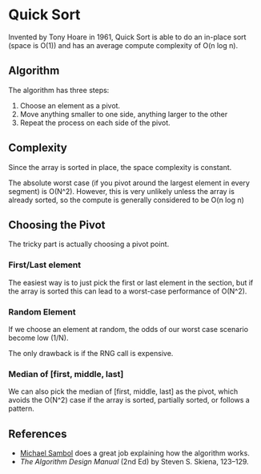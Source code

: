 # Quick Sort

Invented by Tony Hoare in 1961, Quick Sort is able to do an in-place sort (space is O(1)) and has an average compute complexity of O(n log n).

## Algorithm

The algorithm has three steps:

1. Choose an element as a pivot.
2. Move anything smaller to one side, anything larger to the other
3. Repeat the process on each side of the pivot.

## Complexity

Since the array is sorted in place, the space complexity is constant.

The absolute worst case (if you pivot around the largest element in every segment) is O(N^2). However, this is very unlikely unless the array is already sorted, so the compute is generally considered to be O(n log n)

## Choosing the Pivot

The tricky part is actually choosing a pivot point.

### First/Last element

The easiest way is to just pick the first or last element in the section, but if the array is sorted this can lead to a worst-case performance of O(N^2).

### Random Element

If we choose an element at random, the odds of our worst case scenario become low (1/N).

The only drawback is if the RNG call is expensive.

### Median of [first, middle, last]

We can also pick the median of [first, middle, last] as the pivot, which avoids the O(N^2) case if the array is sorted, partially sorted, or follows a pattern.

## References

- [Michael Sambol](https://www.youtube.com/watch?v=Hoixgm4-P4M) does a great job explaining how the algorithm works.
- *The Algorithm Design Manual* (2nd Ed) by Steven S. Skiena, 123–129.